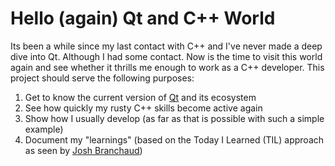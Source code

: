 # Hello (again) Qt and C++ World
Its been a while since my last contact with C++ and I've never made a deep dive into Qt. Although I had some contact. Now is the time to visit this world again and see whether it thrills me enough to work as a C++ developer. This project should serve the following purposes:
1. Get to know the current version of [Qt](https://www.qt.io/) and its ecosystem
2. See how quickly my rusty C++ skills become active again
3. Show how I usually develop (as far as that is possible with such a simple example)
4. Document my "learnings" (based on the Today I Learned (TIL) approach as seen by [Josh Branchaud](https://github.com/jbranchaud/til))
